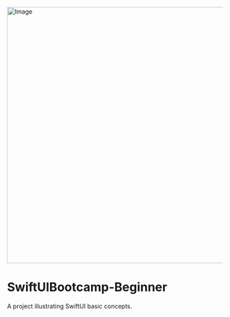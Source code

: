<img src="https://img.icons8.com/plasticine/452/swiftui.png" alt="Image" width="800" height="600" style="display: block; margin: 0 auto" />

# SwiftUIBootcamp-Beginner

A project illustrating SwiftUI basic concepts.
